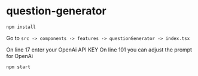 # question-generator

`npm install`

Go to `src -> components -> features -> questionGenerator -> index.tsx`

On line 17 enter your OpenAi API KEY
On line 101 you can adjust the prompt for OpenAi

`npm start`
